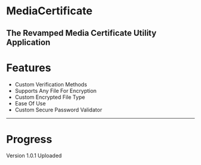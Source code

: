 # MediaCertificate
The Revamped Media Certificate Utility Application
---
# Features
- Custom Verification Methods
- Supports Any File For Encryption
- Custom Encrypted File Type
- Ease Of Use
- Custom Secure Password Validator
---
# Progress
Version 1.0.1 Uploaded
